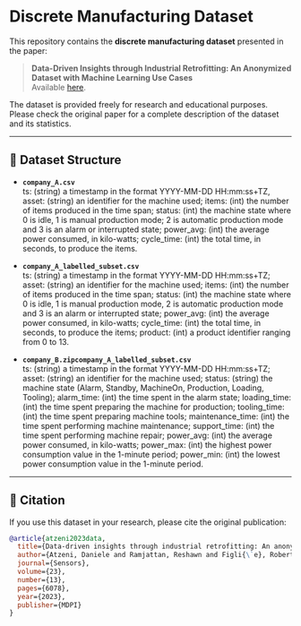 # Discrete Manufacturing Dataset

This repository contains the **discrete manufacturing dataset** presented in the paper:

> **Data-Driven Insights through Industrial Retrofitting: An Anonymized Dataset with Machine Learning Use Cases**  
> Available [here](https://www.mdpi.com/1424-8220/23/13/6078).

The dataset is provided freely for research and educational purposes. Please check the original paper for a complete description of the dataset and its statistics.

---

## 📂 Dataset Structure

- **`company_A.csv`**  
    ts: (string) a timestamp in the format YYYY-MM-DD HH:mm:ss+TZ,
    asset: (string) an identifier for the machine used;
    items: (int) the number of items produced in the time span;
    status: (int) the machine state where 0 is idle, 1 is manual production mode;
    2 is automatic production mode and 3 is an alarm or interrupted state;
    power_avg: (int) the average power consumed, in kilo-watts;
    cycle_time: (int) the total time, in seconds, to produce the items.
  
- **`company_A_labelled_subset.csv`**  
  ts: (string) a timestamp in the format YYYY-MM-DD HH:mm:ss+TZ;
  asset: (string) an identifier for the machine used;
  items: (int) the number of items produced in the time span;
  status: (int) the machine state where 0 is idle, 1 is manual production mode,
  2 is automatic production mode and 3 is an alarm or interrupted state;
  power_avg: (int) the average power consumed, in kilo-watts;
  cycle_time: (int) the total time, in seconds, to produce the items;
  product: (int) a product identifier ranging from 0 to 13.
  
- **`company_B.zipcompany_A_labelled_subset.csv`**  
  ts: (string) a timestamp in the format YYYY-MM-DD HH:mm:ss+TZ;
  asset: (string) an identifier for the machine used;
  status: (string) the machine state
  (Alarm, Standby, MachineOn, Production, Loading, Tooling);
  alarm_time: (int) the time spent in the alarm state;
  loading_time: (int) the time spent preparing the machine for production;
  tooling_time: (int) the time spent preparing machine tools;
  maintenance_time: (int) the time spent performing machine maintenance;
  support_time: (int) the time spent performing machine repair;
  power_avg: (int) the average power consumed, in kilo-watts;
  power_max: (int) the highest power consumption value in the 1-minute period;
  power_min: (int) the lowest power consumption value in the 1-minute period.


---

## 📖 Citation

If you use this dataset in your research, please cite the original publication:

```bibtex
@article{atzeni2023data,
  title={Data-driven insights through industrial retrofitting: An anonymized dataset with machine learning use cases},
  author={Atzeni, Daniele and Ramjattan, Reshawn and Figli{\`e}, Roberto and Baldi, Giacomo and Mazzei, Daniele},
  journal={Sensors},
  volume={23},
  number={13},
  pages={6078},
  year={2023},
  publisher={MDPI}
}
